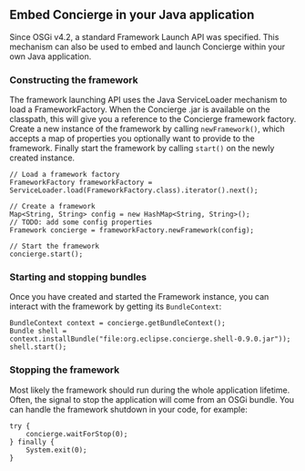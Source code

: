 ## Embed Concierge in your Java application

Since OSGi v4.2, a standard Framework Launch API was specified. This mechanism can also be used
to embed and launch Concierge within your own Java application.

### Constructing the framework

The framework launching API uses the Java ServiceLoader mechanism to load a FrameworkFactory. When the Concierge .jar is available on the classpath, this will give you a reference to the Concierge framework factory. Create a new instance of the framework by calling `newFramework()`, which accepts a map of properties you optionally want to provide to the framework. Finally start the framework by calling `start()` on the newly created instance.

```
// Load a framework factory
FrameworkFactory frameworkFactory = ServiceLoader.load(FrameworkFactory.class).iterator().next();

// Create a framework
Map<String, String> config = new HashMap<String, String>();
// TODO: add some config properties
Framework concierge = frameworkFactory.newFramework(config);

// Start the framework
concierge.start();
```

### Starting and stopping bundles

Once you have created and started the Framework instance, you can interact with the framework by getting its `BundleContext`:

```
BundleContext context = concierge.getBundleContext();
Bundle shell = context.installBundle("file:org.eclipse.concierge.shell-0.9.0.jar"));
shell.start();
```

### Stopping the framework

Most likely the framework should run during the whole application lifetime. Often, the signal to stop the application will come from an OSGi bundle. You can handle the framework shutdown in your code, for example:

```
try {
    concierge.waitForStop(0);
} finally {
    System.exit(0);
}
```
